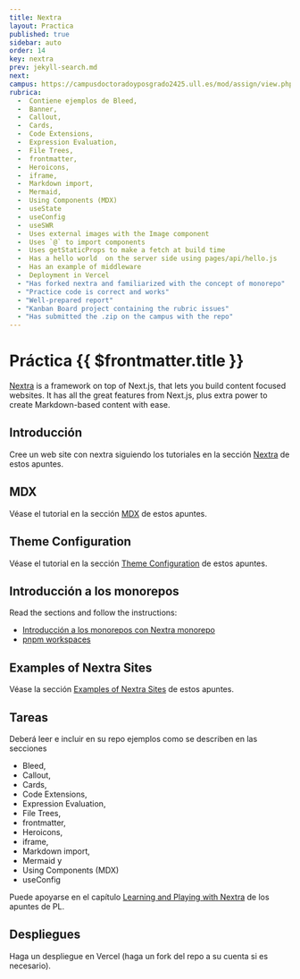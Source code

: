 ```yaml
---
title: Nextra
layout: Practica
published: true
sidebar: auto
order: 14
key: nextra
prev: jekyll-search.md
next: 
campus: https://campusdoctoradoyposgrado2425.ull.es/mod/assign/view.php?id=29486
rubrica:
  -  Contiene ejemplos de Bleed, 
  -  Banner,
  -  Callout, 
  -  Cards, 
  -  Code Extensions, 
  -  Expression Evaluation, 
  -  File Trees, 
  -  frontmatter, 
  -  Heroicons, 
  -  iframe, 
  -  Markdown import, 
  -  Mermaid, 
  -  Using Components (MDX) 
  -  useState
  -  useConfig
  -  useSWR
  -  Uses external images with the Image component
  -  Uses `@` to import components
  -  Uses getStaticProps to make a fetch at build time
  -  Has a hello world  on the server side using pages/api/hello.js
  -  Has an example of middleware
  -  Deployment in Vercel
  - "Has forked nextra and familiarized with the concept of monorepo"
  - "Practice code is correct and works"
  - "Well-prepared report"
  - "Kanban Board project containing the rubric issues"
  - "Has submitted the .zip on the campus with the repo"
---
```


# Práctica {{ $frontmatter.title }}

[Nextra](/temas/web/nextra) is a framework on top of Next.js, that lets you build content focused websites. It has all the great features from Next.js, plus extra power to create Markdown-based content with ease.

## Introducción

Cree un web site con nextra siguiendo los tutoriales en la sección [Nextra](/temas/web/nextra/) de estos apuntes.

## MDX

Véase el tutorial en la sección [MDX](/temas/web/nextra/mdx) de estos apuntes.

## Theme Configuration

Véase el tutorial en la sección [Theme Configuration](/temas/web/nextra/theme-configuration) de estos apuntes.

## Introducción a los monorepos

Read the sections and follow the instructions:

- [Introducción a los monorepos con Nextra monorepo](/temas/web/nextra/nextra-monorepo)
- [pnpm workspaces](/temas/introduccion-a-javascript/pnpm/workspaces)

## Examples of Nextra Sites

Véase la sección [Examples of Nextra Sites](/temas/web/nextra/nextra-examples) de estos apuntes.

## Tareas

Deberá leer e incluir en su repo ejemplos como se describen en las secciones 
- Bleed, 
- Callout, 
- Cards, 
- Code Extensions, 
- Expression Evaluation, 
- File Trees, 
- frontmatter, 
- Heroicons, 
- iframe,
- Markdown import, 
- Mermaid y 
- Using Components  (MDX)
- useConfig

Puede apoyarse en el capítulo <a href="https://ull-pl.vercel.app/nextra-playground" target="_blank">Learning and Playing with Nextra</a>
de los apuntes de PL.

## Despliegues

Haga un despliegue en Vercel (haga un fork del repo a su cuenta si es necesario).

<Rubrica :items="$frontmatter.rubrica" />

